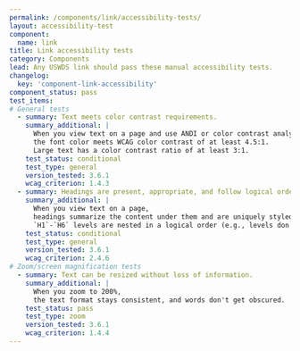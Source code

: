```yaml
---
permalink: /components/link/accessibility-tests/
layout: accessibility-test
component:
  name: link
title: Link accessibility tests
category: Components
lead: Any USWDS link should pass these manual accessibility tests.
changelog:
  key: 'component-link-accessibility'
component_status: pass
test_items:
# General tests
  - summary: Text meets color contrast requirements.
    summary_additional: |
      When you view text on a page and use ANDI or color contrast analyzer to look at the hex colors,
      the font color meets WCAG color contrast of at least 4.5:1.
      Large text has a color contrast ratio of at least 3:1.
    test_status: conditional
    test_type: general
    version_tested: 3.6.1
    wcag_criterion: 1.4.3
  - summary: Headings are present, appropriate, and follow logical order.
    summary_additional: |
      When you view text on a page,
      headings summarize the content under them and are uniquely styled.
      `H1`-`H6` levels are nested in a logical order (e.g., levels don't get skipped).
    test_status: conditional
    test_type: general
    version_tested: 3.6.1
    wcag_criterion: 2.4.6
# Zoom/screen magnification tests
  - summary: Text can be resized without loss of information.
    summary_additional: |
      When you zoom to 200%,
      the text format stays consistent, and words don't get obscured.
    test_status: pass
    test_type: zoom
    version_tested: 3.6.1
    wcag_criterion: 1.4.4
---
```

